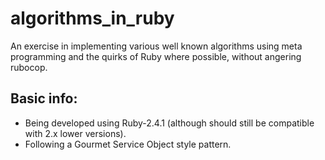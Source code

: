 # algorithms_in_ruby

An exercise in implementing various well known algorithms using meta programming and the quirks of Ruby where possible, without angering rubocop.
 
## Basic info:

- Being developed using Ruby-2.4.1 (although should still be compatible with 2.x lower versions).
- Following a Gourmet Service Object style pattern. 